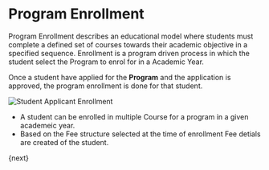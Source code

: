 <!-- add-breadcrumbs -->
# Program Enrollment

Program Enrollment describes an educational model where students must complete a  defined set of courses towards their academic objective in a specified sequence. Enrollment is a program driven process in which the student select the Program to enrol for in a Academic Year. 

Once a student have applied for the **Program** and the application is approved, the program enrollment is done for that student. 

<img class="screenshot" alt="Student Applicant Enrollment" src="/docs/assets/img/education/admission/program-enrollment.gif">

- A student can be enrolled in multiple Course for a program in a given academeic year. 
- Based on the Fee structure selected at the time of enrollment Fee detials are created of the student.

{next}
